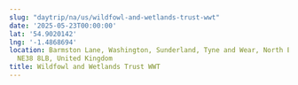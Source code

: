```yaml
---
slug: "daytrip/na/us/wildfowl-and-wetlands-trust-wwt"
date: '2025-05-23T00:00:00'
lat: '54.9020142'
lng: '-1.4868694'
location: Barmston Lane, Washington, Sunderland, Tyne and Wear, North East, England,
  NE38 8LB, United Kingdom
title: Wildfowl and Wetlands Trust WWT
---
```



